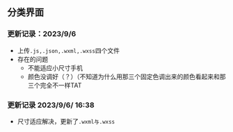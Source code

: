 ## 分类界面
### 更新记录：2023/9/6
- 上传`.js,.json,.wxml,.wxss`四个文件
- 存在的问题
  - 不能适应小尺寸手机
  - 颜色没调好（？）（不知道为什么用那三个固定色调出来的颜色看起来和那三个完全不一样TAT

### 更新记录 2023/9/6/ 16:38
- 尺寸适应解决，更新了`.wxml与.wxss`
